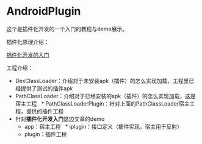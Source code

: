 # AndroidPlugin

这个是插件化开发的一个入门的教程与demo展示。

插件化原理介绍：

[插件化开发的入门](markdown/插件化开发的入门.md)


工程介绍：

* DexClassLoader：介绍对于未安装apk（插件）的怎么实现加载，工程里已经提供了测试的插件apk 
* PathClassLoader：介绍对于已经安装的apk（插件）的怎么实现加载，这是宿主工程 
   * PathClassLoaderPlugin：针对上面的PathClassLoader宿主工程，提供的插件工程 
* 针对**插件化开发入门**这边文章的demo 
   * app：宿主工程 
   * iplugin：接口定义（插件实现，宿主用于反射） 
   * plugin：插件工程 
